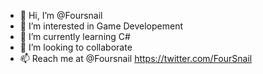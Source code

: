 - 👋 Hi, I’m @Foursnail
- 👀 I’m interested in Game Developement
- 🌱 I’m currently learning C#
- 💞️ I’m looking to collaborate
- 📫 Reach me at @Foursnail https://twitter.com/FourSnail

<!---
Foursnail/Foursnail is a ✨ special ✨ repository because its `README.md` (this file) appears on your GitHub profile.
You can click the Preview link to take a look at your changes.
--->
